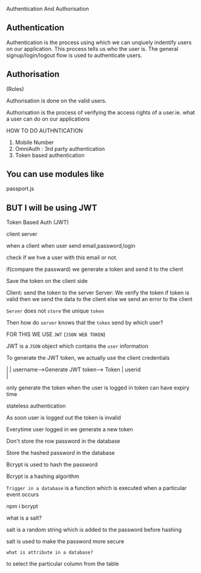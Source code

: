 Authentication And Authorisation 

## Authentication

Authentication is the process using which we can unqiuely indentify users on our application. This process tells us who the user is. The general signup/login/logout flow is used to authenticate users.

## Authorisation

(Roles)

Authorisation is done on the valid users. 

Authorisation is the process of verifying the access rights of a user.ie. what a user can do on our applications



HOW TO DO AUTHNTICATION

1. Mobile Number
2. OmniAuth  : 3rd party authentication
3. Token based authentication

## You can use modules like 

passport.js



## BUT I will be using JWT

Token Based Auth (JWT)


client                  server



when a client when user send email,password,login

check if we hve a user with this email or not.

if(compare the passward)
we generate a token and send it to the client

Save the token on the client side

Client:
    send the token to the server 
Server: 
    We verify the token 
    if token is valid then we send the data to the client
    else we send an error to the client


`Server` does not `store` the unique `token`

Then how do `server` knows that the `token` send by which user?


FOR THIS WE USE `JWT` (`JSON WEB TOKEN`)

JWT is a `JSON` object which contains the `user` information

To generate the JWT token, we actually use the client credentials 

| 
| username-->Generate JWT token--> Token
| userid  
|

only generate the token when the user is logged in 
token can have expiry time 

stateless authentication

As soon user is logged out the token is invalid

Everytime user logged in we generate a new token 



Don't store the row password in the database

Store the hashed password in the database



Bcrypt is used to hash the password

Bcrypt is a hashing algorithm


`Trigger in a database` is a function which is executed when a particular event occurs


npm i bcrypt

what is a salt?

salt is a random string which is added to the password before hashing

salt is used to make the password more secure


`what is attribute in a database?`

to select the particular column from the table
